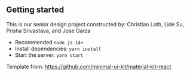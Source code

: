 ## Getting started

This is our senior design project constructed by: Christian Loth, Lide Su, Prisha Srivastava, and Jose Garza

- Recommended `node js 14+`
- Install dependencies: `yarn install`
- Start the server: `yarn start`


Template from: https://github.com/minimal-ui-kit/material-kit-react